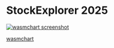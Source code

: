 # StockExplorer 2025

[![wasmchart screenshot](https://wintops.github.io/wasmchart/demo.png)](https://wintops.github.io/wasmchart/demo.png) 

[wasmchart](https://github.com/wintops/wasmchart)

